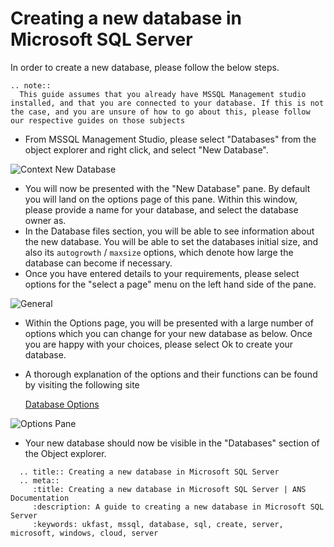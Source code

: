 # Creating a new database in Microsoft SQL Server

In order to create a new database, please follow the below steps.

```eval_rst
.. note::
  This guide assumes that you already have MSSQL Management studio installed, and that you are connected to your database. If this is not the case, and you are unsure of how to go about this, please follow our respective guides on those subjects
```

* From MSSQL Management Studio, please select "Databases" from the object explorer and right click, and select "New Database".

![Context New Database](Images/createdb/rightclickcontextnewdb.PNG)

* You will now be presented with the "New Database" pane. By default you will land on the options page of this pane. Within this window, please provide a name for your database, and select the database owner as.
* In the Database files section, you will be able to see information about the new database. You will be able to set the databases initial size, and also its `autogrowth` / `maxsize` options, which denote how large the database can become if necessary.
* Once you have entered details to your requirements, please select options for the "select a page" menu on the left hand side of the pane.

![General](Images/createdb/namevisible.PNG)

* Within the Options page, you will be presented with a large number of options which you can change for your new database as below. Once you are happy with your choices, please select Ok to create your database.
* A thorough explanation of the options and their functions can be found by visiting the following site

  [Database Options](https://msdn.microsoft.com/en-gb/library/ms188124.aspx)

![Options Pane](Images/createdb/setoptions.PNG)

* Your new database should now be visible in the "Databases" section of the Object explorer.

```eval_rst
  .. title:: Creating a new database in Microsoft SQL Server
  .. meta::
     :title: Creating a new database in Microsoft SQL Server | ANS Documentation
     :description: A guide to creating a new database in Microsoft SQL Server
     :keywords: ukfast, mssql, database, sql, create, server, microsoft, windows, cloud, server
```
